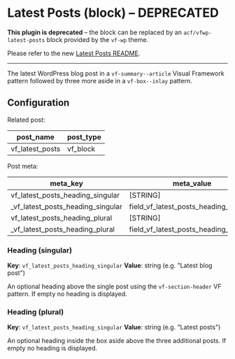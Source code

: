 # Latest Posts (block) – DEPRECATED

**This plugin is deprecated** – the block can be replaced by an `acf/vfwp-latest-posts` block provided by the `vf-wp` theme.

Please refer to the new [Latest Posts README](/wp-content/themes/vf-wp/blocks/vfwp-latest-posts/README.md).

* * *

The latest WordPress blog post in a `vf-summary--article` Visual Framework pattern followed by three more aside in a `vf-box--inlay` pattern.

## Configuration

Related post:

| post_name | post_type |
| --------- | --------- |
| vf_latest_posts | vf_block |

Post meta:

| meta_key | meta_value |
| -------- | ---------- |
| vf_latest_posts_heading_singular | [STRING] |
| \_vf_latest_posts_heading_singular | field_vf_latest_posts_heading_singular |
| vf_latest_posts_heading_plural | [STRING] |
| \_vf_latest_posts_heading_plural | field_vf_latest_posts_heading_plural |

### Heading (singular)

**Key**: `vf_latest_posts_heading_singular`
**Value**: string (e.g. "Latest blog post")

An optional heading above the single post using the `vf-section-header` VF pattern. If empty no heading is displayed.

### Heading (plural)

**Key**: `vf_latest_posts_heading_singular`
**Value**: string (e.g. "Latest posts")

An optional heading inside the box aside above the three additional posts. If empty no heading is displayed.
